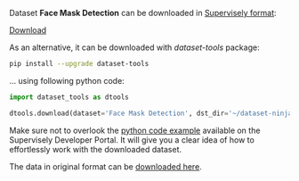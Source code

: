 Dataset **Face Mask Detection** can be downloaded in [Supervisely format](https://developer.supervisely.com/api-references/supervisely-annotation-json-format):

 [Download](https://assets.supervisely.com/supervisely-supervisely-assets-public/teams_storage/z/R/Jl/gP3TZOqBPQp44Htka5tzwU4OPSN1Am6n3mMnLszNgCQeAfng87FfbDURp4Uis4vjaoR0byS88Yr7mOsKwfnA1Yo9kaxsOlJ0MDGV3OkWA0JaoFw3gb7ZKg40bABE.tar)

As an alternative, it can be downloaded with *dataset-tools* package:
``` bash
pip install --upgrade dataset-tools
```

... using following python code:
``` python
import dataset_tools as dtools

dtools.download(dataset='Face Mask Detection', dst_dir='~/dataset-ninja/')
```
Make sure not to overlook the [python code example](https://developer.supervisely.com/getting-started/python-sdk-tutorials/iterate-over-a-local-project) available on the Supervisely Developer Portal. It will give you a clear idea of how to effortlessly work with the downloaded dataset.

The data in original format can be [downloaded here](https://www.kaggle.com/datasets/andrewmvd/face-mask-detection/download?datasetVersionNumber=1).